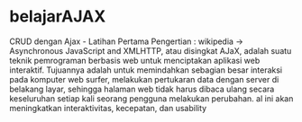 # belajarAJAX
CRUD dengan Ajax - Latihan Pertama
Pengertian : 
wikipedia -> Asynchronous JavaScript and XMLHTTP, atau disingkat AJaX, adalah suatu teknik pemrograman berbasis web untuk menciptakan aplikasi web interaktif. Tujuannya adalah untuk memindahkan sebagian besar interaksi pada komputer web surfer, melakukan pertukaran data dengan server di belakang layar, sehingga halaman web tidak harus dibaca ulang secara keseluruhan setiap kali seorang pengguna melakukan perubahan.
al ini akan meningkatkan interaktivitas, kecepatan, dan usability
